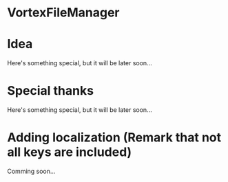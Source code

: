 # VortexFileManager

# Idea
Here's something special, but it will be later soon...

# Special thanks
Here's something special, but it will be later soon...

# Adding localization (Remark that not all keys are included) 
Comming soon...
